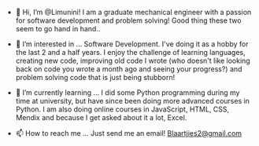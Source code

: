 - 👋 Hi, I’m @Limunini!
I am a graduate mechanical engineer with a passion for software development and problem solving! Good thing these two seem to go hand in hand..

- 👀 I’m interested in ...
Software Development. I've doing it as a hobby for the last 2 and a half years. I enjoy the challenge of learning languages, creating new code, improving old code I wrote (who doesn't like looking back on code you wrote a month ago and seeing your progress?) and problem solving code that is just being stubborn!

- 🌱 I’m currently learning ...
I did some Python programming during my time at university, but have since been doing more advanced courses in Python. I am also doing online courses in JavaScript, HTML, CSS, Mendix and because I get asked about it a lot, Excel.

- 📫 How to reach me ...
Just send me an email!
Blaartjies2@gmail.com
